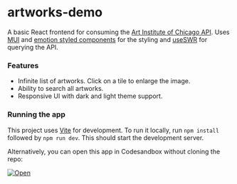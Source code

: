 # artworks-demo

A basic React frontend for consuming the [Art Institute of Chicago API](https://api.artic.edu/docs/). Uses [MUI](https://mui.com/) and [emotion styled components](https://emotion.sh/docs/styled) for the styling and [useSWR](https://swr.vercel.app/) for querying the API.

### Features

- Infinite list of artworks. Click on a tile to enlarge the image.
- Ability to search all artworks.
- Responsive UI with dark and light theme support.

### Running the app

This project uses [Vite](https://vitejs.dev/) for development. To run it locally, run `npm install` followed by `npm run dev`. This should start the development server.

Alternatively, you can open this app in Codesandbox without cloning the repo:

[![Open](https://camo.githubusercontent.com/90808661433696bc57dce8d4ad732307b5cec6270e6b846f114dcd7ee7f9458a/68747470733a2f2f636f646573616e64626f782e696f2f7374617469632f696d672f706c61792d636f646573616e64626f782e737667)](https://githubbox.com/mayank99/artworks-demo)

